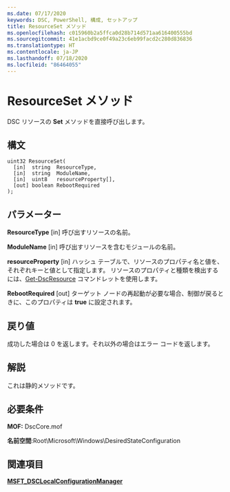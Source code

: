 ```yaml
---
ms.date: 07/17/2020
keywords: DSC, PowerShell, 構成, セットアップ
title: ResourceSet メソッド
ms.openlocfilehash: c015960b2a5ffca0d28b714d571aa616400555bd
ms.sourcegitcommit: 41e1acbd9ce0f49a23c6eb99facd2c280d836836
ms.translationtype: HT
ms.contentlocale: ja-JP
ms.lasthandoff: 07/18/2020
ms.locfileid: "86464055"
---
```

# <a name="resourceset-method"></a>ResourceSet メソッド

DSC リソースの **Set** メソッドを直接呼び出します。

## <a name="syntax"></a>構文

```mof
uint32 ResourceSet(
  [in]  string  ResourceType,
  [in]  string  ModuleName,
  [in]  uint8   resourceProperty[],
  [out] boolean RebootRequired
);
```

## <a name="parameters"></a>パラメーター

**ResourceType** \[in\] 呼び出すリソースの名前。

**ModuleName** \[in\] 呼び出すリソースを含むモジュールの名前。

**resourceProperty** \[in\] ハッシュ テーブルで、リソースのプロパティ名と値を、それぞれキーと値として指定します。 リソースのプロパティと種類を検出するには、[Get-DscResource](/powershell/module/PSDesiredStateConfiguration/Get-DscResource) コマンドレットを使用します。

**RebootRequired** \[out\] ターゲット ノードの再起動が必要な場合、制御が戻るときに、このプロパティは **true** に設定されます。

## <a name="return-value"></a>戻り値

成功した場合は 0 を返します。それ以外の場合はエラー コードを返します。

## <a name="remarks"></a>解説

これは静的メソッドです。

## <a name="requirements"></a>必要条件

**MOF:** DscCore.mof

**名前空間**:Root\Microsoft\Windows\DesiredStateConfiguration

## <a name="see-also"></a>関連項目

[**MSFT_DSCLocalConfigurationManager**](msft-dsclocalconfigurationmanager.md)
